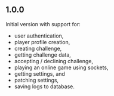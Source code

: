 ## 1.0.0

Initial version with support for:

- user authentication,
- player profile creation,
- creating challenge,
- getting challenge data,
- accepting / declining challenge,
- playing an online game using sockets,
- getting settings, and
- patching settings,
- saving logs to database.

